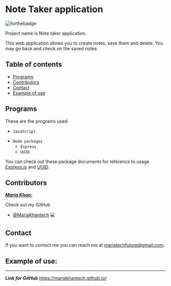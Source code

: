 # Note Taker application

<!--- These are examples. See https://shields.io for others or to customize this set of shields. You might want to include dependencies, project status and licence info here --->
![forthebadge](https://forthebadge.com/images/badges/made-with-javascript.svg)

Project name is Note taker application.

This web application allows you to create notes, save them and delete. You may go back and check on the saved notes.

## Table of contents
- [Programs](#Programs)
- [Contributors](#Contributors)
- [Contact](#Contact)
- [Example of use](#Example-of-use)
  
   

## Programs

These are the programs used:
<!--- These are just example requirements. Add, duplicate or remove as required --->
* `JavaScript`
- `Node packages`
    * `Express`
    * `UUID`
 
 You can check out these package documents for reference to usage [Express.js](https://expressjs.com/) and [UUID](https://www.npmjs.com/package/uuid).


## Contributors

***<ins>Maria Khan:</ins>***

 Check out my GitHub

* [@MariaKhantech](https://github.com/MariaKhantech) 💻


## Contact

If you want to contact me you can reach me at <mariatechfuture@gmail.com>.


## Example of use:


---
***Link for GitHub***
https://mariakhantech.github.io/
